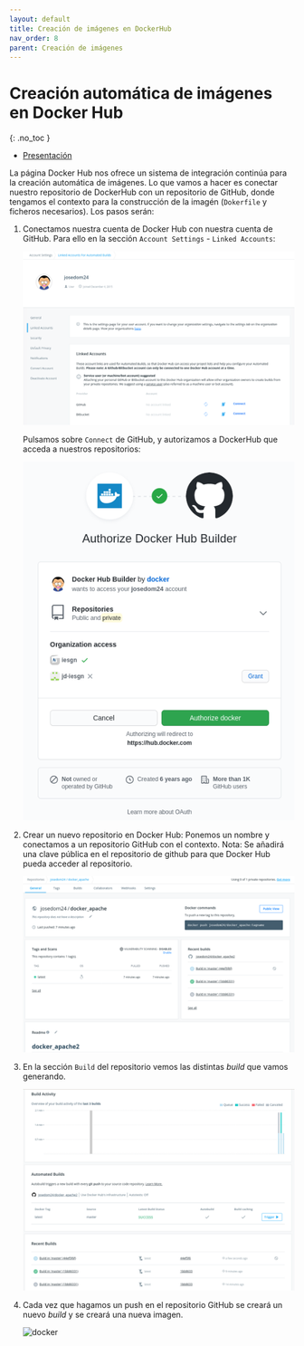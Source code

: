 ```yaml
---
layout: default
title: Creación de imágenes en DockerHub
nav_order: 8
parent: Creación de imágenes
---
```

# Creación automática de imágenes en Docker Hub
{: .no_toc }


* [Presentación](https://raw.githubusercontent.com/josedom24/presentaciones/main/iaw/imagenes_dockerhub.pdf)

La página Docker Hub nos ofrece un sistema de integración continúa para la creación automática de imágenes. Lo que vamos a hacer es conectar nuestro repositorio de DockerHub con un repositorio de GitHub, donde tengamos el contexto para la construcción de la imagén (`Dokerfile` y ficheros necesarios). Los pasos serán:

1. Conectamos nuestra cuenta de Docker Hub con nuestra cuenta de GitHub. Para ello en la sección `Account Settings` - `Linked Accounts`:

    ![docker](img/link_account.png)

    Pulsamos sobre `Connect` de GitHub, y autorizamos a DockerHub que acceda a nuestros repositorios:

    ![docker](img/link_account2.png)

2. Crear un nuevo repositorio en Docker Hub: Ponemos un nombre y conectamos a un repositorio GitHub con el contexto. Nota: Se añadirá una clave pública en el repositorio  de github para que Docker Hub pueda acceder al repositorio.

    ![docker](img/repository_dockerhub.png)

3. En la sección `Build` del repositorio vemos las distintas *build* que vamos generando.

    ![docker](img/build_docker2.png)

4. Cada vez que hagamos un push en el repositorio GitHub se creará un nuevo *build* y se creará una nueva imagen.

    ![docker](img/build_docker.png)